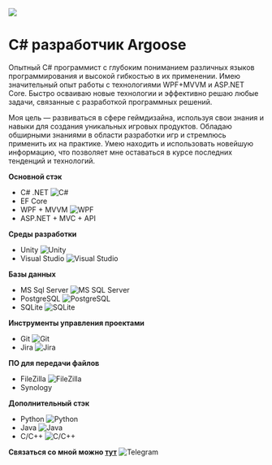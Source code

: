 ![](https://github.com/LuisanArgoose/LuisanAroose/blob/main/ArgooseLogo.png)
# C# разработчик Argoose

Опытный C# программист с глубоким пониманием различных языков программирования и высокой гибкостью в их применении. Имею значительный опыт работы с технологиями WPF+MVVM и ASP.NET Core. Быстро осваиваю новые технологии и эффективно решаю любые задачи, связанные с разработкой программных решений.

Моя цель — развиваться в сфере геймдизайна, используя свои знания и навыки для создания уникальных игровых продуктов. Обладаю обширными знаниями в области разработки игр и стремлюсь применить их на практике. Умею находить и использовать новейшую информацию, что позволяет мне оставаться в курсе последних тенденций и технологий.

**Основной стэк**
  - C# .NET ![C#](https://img.icons8.com/color/20/000000/c-sharp-logo.png)  
  - EF Core 
  - WPF + MVVM ![WPF](https://img.icons8.com/color/20/000000/windows-10.png)
  - ASP.NET + MVC + API  

**Среды разработки**
  - Unity ![Unity](https://img.icons8.com/color/20/000000/unity.png)
  - Visual Studio ![Visual Studio](https://img.icons8.com/color/20/000000/visual-studio.png)

**Базы данных**
  - MS Sql Server ![MS SQL Server](https://img.icons8.com/color/20/000000/microsoft-sql-server.png)
  - PostgreSQL ![PostgreSQL](https://img.icons8.com/color/20/000000/postgreesql.png)
  - SQLite ![SQLite](https://img.icons8.com/color/20/000000/sql.png)

**Инструменты управления проектами**
  - Git ![Git](https://img.icons8.com/color/20/000000/git.png)
  - Jira ![Jira](https://img.icons8.com/color/20/000000/jira.png)

**ПО для передачи файлов**
  - FileZilla ![FileZilla](https://img.icons8.com/color/20/000000/filezilla.png)
  - Synology 

**Дополнительный стэк**
  - Python ![Python](https://img.icons8.com/color/20/000000/python.png)
  - Java ![Java](https://img.icons8.com/color/20/000000/java-coffee-cup-logo.png)
  - C/C++ ![C/C++](https://img.icons8.com/color/20/000000/c-plus-plus-logo.png)

**Связаться со мной можно [тут](https://t.me/LuisanArgoose)** ![Telegram](https://img.icons8.com/color/24/000000/telegram-app.png)
